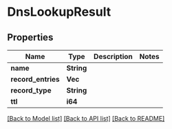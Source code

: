 # DnsLookupResult

## Properties

| Name               | Type            | Description | Notes |
| ------------------ | --------------- | ----------- | ----- |
| **name**           | **String**      |             |
| **record_entries** | **Vec<String>** |             |
| **record_type**    | **String**      |             |
| **ttl**            | **i64**         |             |

[[Back to Model list]](../README#documentation-for-models) [[Back to API list]](../README#documentation-for-api-endpoints) [[Back to README]](../README)
